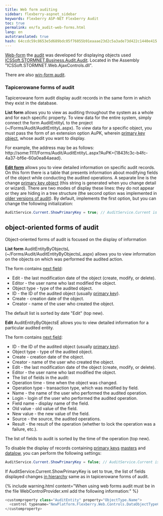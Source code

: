 ```yaml
--- 
title: Web form auditing 
sidebar: flexberry-aspnet_sidebar 
keywords: Flexberry ASP-NET Flexberry Audit 
toc: true 
permalink: en/fa_audit-web-forms.html 
lang: en 
autotranslated: true 
hash: 64ccdc59c8653e5d689bdc05f76055b91eaaae23d2c5a3ade73d422c1440e415 
--- 
```


[Web-form](fa_tech-forms-web.html) the [audit](fa_audit-web.html) was developed for displaying objects used [ICSSoft.STORMNET.Business.Audit.Audit](efs_i-audit.html). Located in the Assembly "ICSSoft.STORMNET.Web.AjaxControls.dll". 

There are also [win-form audit](efs_audit-win-forms.html). 

### Tapicerowane forms of audit 

Tapicerowane form audit display audit records in the same form in which they exist in the database. 

**List form** allows you to view as auditing throughout the system as a whole and for each specific property. 
To view data for the entire system, simply connect the form AuditEntityL to the project (~/Forms/Audit/AuditEntityL.aspx). 
To view data for a specific object, you must pass the form of an extension option AuPK, wherein [primary key object](fo_primary-keys-objects.html), whose audit you want to display. 

For example, the address may be as follows: http://some:1111/Forms/Audit/AuditEntityL.aspx?AuPK={1843fc3c-b4fc-4a37-bf6e-60a0ea84aead}. 

**[Edit form](fa_editform.html)** allows you to view detailed information on specific audit records. On this form there is a table that presents information about modifying fields of the object while conducting the audited operations. 
A separate line is the change [primary key object](fo_primary-keys-objects.html) (this string is generated when you change detail or wizard). There are two modes of display these lines: they do not appear or they are hiding in a tree structure (the second option was implemented in [older versions of audit](efs_audit.html)). By default, implements the first option, but you can change the following initialization: 

```csharp
AuditService.Current.ShowPrimaryKey = true; // AuditService.Current is removed in ORM v8.0. Use dependency injection instead to inject IAuditService.
``` 

## object-oriented forms of audit 

Object-oriented forms of audit is focused on the display of information 

**List form** AuditEntityByObjectsL (~/Forms/Audit/AuditEntityByObjectsL.aspx) allows you to view information on the objects on which was performed the audited action. 

The form contains [next field](fa_audit-web.html): 

* Edit - the last modification date of the object (create, modify, or delete). 
* Editor - the user name who last modified the object. 
* Object type - type of the audited object. 
* ID - the ID of the audited object (usually [primary key](fo_primary-keys-objects.html)). 
* Create - creation date of the object. 
* Creator - name of the user who created the object. 

The default list is sorted by date "Edit" (top new). 

**Edit** AuditEntityByObjectsE allows you to view detailed information for a particular audited entity.

The form contains [next field](fa_audit-web.html): 

* ID - the ID of the audited object (usually [primary key](fo_primary-keys-objects.html)). 
* Object type - type of the audited object. 
* Create - creation date of the object. 
* Creator - name of the user who created the object. 
* Edit - the last modification date of the object (create, modify, or delete). 
* Editor - the user name who last modified the object. 
* The list of fields in the audit: 
* Operation time - time when the object was changed. 
* Operation type - transaction type, which was modified by field. 
* Name - the name of the user who performed the audited operation. 
* Login - login of the user who performed the audited operation. 
* Field name - display name of the field. 
* Old value - old value of the field. 
* New value - the new value of the field. 
* Source - the source, the audited operations. 
* Result - the result of the operation (whether to lock the operation was a failure, etc.). 

The list of fields to audit is sorted by the time of the operation (top new). 

To disable the display of records containing [primary keys](fo_primary-keys-objects.html) [masters](fd_master-association.html) and [datalow](fo_detail-associations-properties.html), you can perform the following settings: 

```csharp
AuditService.Current.ShowPrimaryKey = false; // AuditService.Current is removed in ORM v8.0. Use dependency injection instead to inject IAuditService
``` 

If AuditService.Current.ShowPrimaryKey is set to true, the list of fields displayed changes [in hierarchy](fa_wolv-hierarhy.html) same as in tapicerowane forms of audit. 

{% include warning.html content="When using web forms audit must be in the file WebControlProvider.xml add the following information:" %} 

```csharp
<customproperty class="AuditEntity" property="ObjectType.Name">
  <control typename="NewPlatform.Flexberry.Web.Controls.DataObjectTypeCaption, ICSSoft.STORMNET.Web.AjaxControls" property="Value" codefile="" />
</customproperty>
``` 



